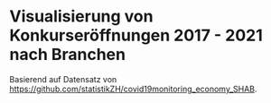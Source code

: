 # Visualisierung von Konkurseröffnungen 2017 - 2021 nach Branchen
Basierend auf Datensatz von https://github.com/statistikZH/covid19monitoring_economy_SHAB.
